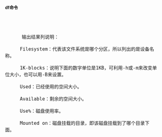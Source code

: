 #### df命令

<div style="font-size: 18px;">
<br />



```

      输出结果列说明：

  　　Filesystem：代表该文件系统是哪个分区，所以列出的是设备名称。

  　　1K-blocks：说明下面的数字单位是1KB，可利用-h或-m来改变单位大小，也可以用-B来设置。

  　　Used：已经使用的空间大小。

  　　Available：剩余的空间大小。

  　　Use%：磁盘使用率。

  　　Mounted on：磁盘挂载的目录，即该磁盘挂载到了哪个目录下面。
```
<br />
</div>
